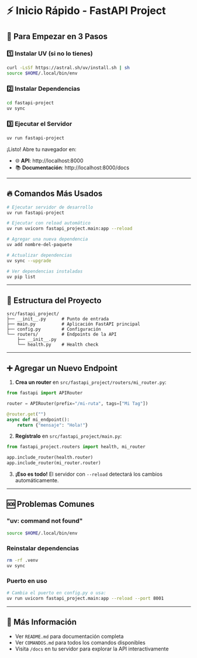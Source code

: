 # ⚡ Inicio Rápido - FastAPI Project

## 🎯 Para Empezar en 3 Pasos

### 1️⃣ Instalar UV (si no lo tienes)

```bash
curl -LsSf https://astral.sh/uv/install.sh | sh
source $HOME/.local/bin/env
```

### 2️⃣ Instalar Dependencias

```bash
cd fastapi-project
uv sync
```

### 3️⃣ Ejecutar el Servidor

```bash
uv run fastapi-project
```

¡Listo! Abre tu navegador en:
- 🌐 **API**: http://localhost:8000
- 📚 **Documentación**: http://localhost:8000/docs

---

## 🔥 Comandos Más Usados

```bash
# Ejecutar servidor de desarrollo
uv run fastapi-project

# Ejecutar con reload automático
uv run uvicorn fastapi_project.main:app --reload

# Agregar una nueva dependencia
uv add nombre-del-paquete

# Actualizar dependencias
uv sync --upgrade

# Ver dependencias instaladas
uv pip list
```

---

## 📁 Estructura del Proyecto

```
src/fastapi_project/
├── __init__.py      # Punto de entrada
├── main.py          # Aplicación FastAPI principal
├── config.py        # Configuración
└── routers/         # Endpoints de la API
    ├── __init__.py
    └── health.py    # Health check
```

---

## ➕ Agregar un Nuevo Endpoint

1. **Crea un router** en `src/fastapi_project/routers/mi_router.py`:

```python
from fastapi import APIRouter

router = APIRouter(prefix="/mi-ruta", tags=["Mi Tag"])

@router.get("")
async def mi_endpoint():
    return {"mensaje": "Hola!"}
```

2. **Regístralo** en `src/fastapi_project/main.py`:

```python
from fastapi_project.routers import health, mi_router

app.include_router(health.router)
app.include_router(mi_router.router)
```

3. **¡Eso es todo!** El servidor con `--reload` detectará los cambios automáticamente.

---

## 🆘 Problemas Comunes

### "uv: command not found"
```bash
source $HOME/.local/bin/env
```

### Reinstalar dependencias
```bash
rm -rf .venv
uv sync
```

### Puerto en uso
```bash
# Cambia el puerto en config.py o usa:
uv run uvicorn fastapi_project.main:app --reload --port 8001
```

---

## 📖 Más Información

- Ver `README.md` para documentación completa
- Ver `COMANDOS.md` para todos los comandos disponibles
- Visita `/docs` en tu servidor para explorar la API interactivamente
